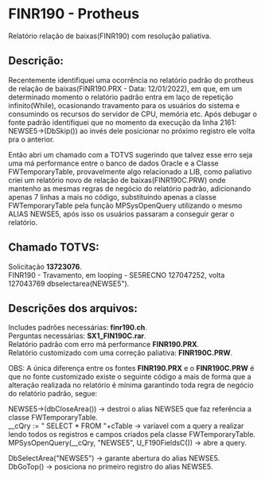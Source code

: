 # FINR190 - Protheus  
Relatório relação de baixas(FINR190) com resolução paliativa.  
  
## Descrição:  
  
Recentemente identifiquei uma ocorrência no relatório padrão do protheus de relação de baixas(FINR190.PRX - Data: 12/01/2022), em que, em um determinado momento o relatório padrão entra em laço de repetição infinito(While), ocasionando travamento para os usuários do sistema e consumindo os recursos do servidor de CPU, memória etc. Após debugar o fonte padrão identifiquei que no momento da execução da linha 2161: NEWSE5->(DbSkip()) ao invés dele posicionar no próximo registro ele volta pra o anterior.  
  
Então abri um chamado com a TOTVS sugerindo que talvez esse erro seja uma má performance entre o banco de dados Oracle e a Classe FWTemporaryTable, provavelmente algo relacionado a LIB, como paliativo criei um relatório novo de relação de baixas(FINR190C.PRW) onde mantenho as mesmas regras de negócio do relatório padrão, adicionando apenas 7 linhas a mais no código, substituindo apenas a classe FWTemporaryTable pela função MPSysOpenQuery utilizando o mesmo ALIAS NEWSE5, após isso os usuários passaram a conseguir gerar o relatório.  
  
## Chamado TOTVS:  
  
Solicitação **13723076**.  
FINR190 - Travamento, em looping - SE5RECNO 127047252, volta 127043769 dbselectarea(NEWSE5").  

## Descrições dos arquivos:  

Includes padrões necessárias: **finr190.ch**.  
Perguntas necessárias: **SX1_FIN190C.rar**.  
Relatório padrão com erro má performance **FINR190.PRX**.  
Relatório customizado com uma correção paliativa: **FINR190C.PRW**.  

OBS: A única diferença entre os fontes **FINR190.PRX** e o **FINR190C.PRW** é que no fonte customizado existe o seguinte código a mais de forma que a alteração realizada no relatório é mínima garantindo toda regra de negócio do relatório padrão, segue:  

NEWSE5->(dbCloseArea()) -> destroi o alias NEWSE5 que faz referência a classe FWTemporaryTable.  
__cQry := " SELECT * FROM "+cTable -> varíavel com a query a realizar lendo todos os registros e campos criados pela classe FWTemporaryTable.  
MPSysOpenQuery(__cQry, "NEWSE5", U_F190FieldsC()) -> abre a query.  

DbSelectArea("NEWSE5") -> garante abertura do alias NEWSE5.  
DbGoTop() -> posiciona no primeiro registro do alias NEWSE5.  